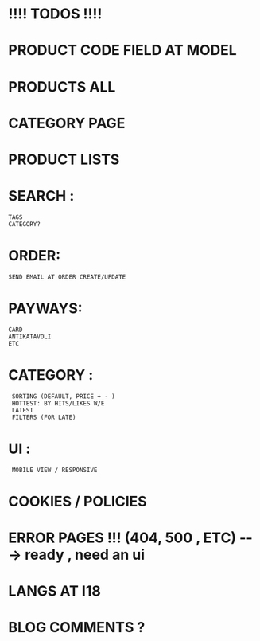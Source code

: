 # !!!! TODOS !!!!

# PRODUCT CODE FIELD AT MODEL
# PRODUCTS ALL
# CATEGORY PAGE
# PRODUCT LISTS

# SEARCH :
```
TAGS
CATEGORY?
```

# ORDER:
```
SEND EMAIL AT ORDER CREATE/UPDATE
```
# PAYWAYS:
```
CARD
ANTIKATAVOLI
ETC
```

# CATEGORY :
```
 SORTING (DEFAULT, PRICE + - )
 HOTTEST: BY HITS/LIKES W/E
 LATEST
 FILTERS (FOR LATE)
```

# UI :
```
 MOBILE VIEW / RESPONSIVE
```

# COOKIES / POLICIES
# ERROR PAGES !!! (404, 500 , ETC) ---> ready , need an ui
# LANGS AT I18

# BLOG COMMENTS ?
